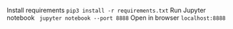 Install requirements
` pip3 install -r requirements.txt `
Run Jupyter notebook
` jupyter notebook --port 8888`
Open in browser
` localhost:8888 `
